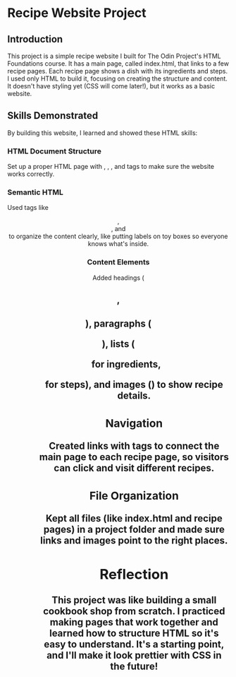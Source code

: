 # Recipe Website Project

## Introduction
This project is a simple recipe website I built for The Odin Project's HTML Foundations course. It has a main page, called index.html, that links to a few recipe pages. Each recipe page shows a dish with its ingredients and steps. I used only HTML to build it, focusing on creating the structure and content. It doesn't have styling yet (CSS will come later!), but it works as a basic website.

## Skills Demonstrated
By building this website, I learned and showed these HTML skills:

### HTML Document Structure
Set up a proper HTML page with <!DOCTYPE html>, <html>, <head>, and <body> tags to make sure the website works correctly.

### Semantic HTML
Used tags like <header>, <main>, and <section> to organize the content clearly, like putting labels on toy boxes so everyone knows what's inside.

### Content Elements
Added headings (<h1>, <h2>), paragraphs (<p>), lists (<ul> for ingredients, <ol> for steps), and images (<img>) to show recipe details.

### Navigation
Created links with <a> tags to connect the main page to each recipe page, so visitors can click and visit different recipes.

### File Organization
Kept all files (like index.html and recipe pages) in a project folder and made sure links and images point to the right places.

## Reflection
This project was like building a small cookbook shop from scratch. I practiced making pages that work together and learned how to structure HTML so it's easy to understand. It's a starting point, and I'll make it look prettier with CSS in the future!
